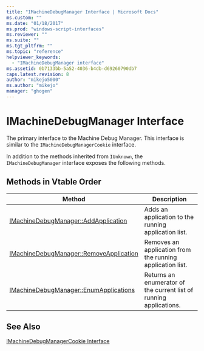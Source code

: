 ```yaml
---
title: "IMachineDebugManager Interface | Microsoft Docs"
ms.custom: ""
ms.date: "01/18/2017"
ms.prod: "windows-script-interfaces"
ms.reviewer: ""
ms.suite: ""
ms.tgt_pltfrm: ""
ms.topic: "reference"
helpviewer_keywords: 
  - "IMachineDebugManager interface"
ms.assetid: 0b7133bb-5a52-4036-b4db-d69260790db7
caps.latest.revision: 8
author: "mikejo5000"
ms.author: "mikejo"
manager: "ghogen"
---
```

# IMachineDebugManager Interface
The primary interface to the Machine Debug Manager. This interface is similar to the `IMachineDebugManagerCookie` interface.  
  
 In addition to the methods inherited from `IUnknown`, the `IMachineDebugManager` interface exposes the following methods.  
  
## Methods in Vtable Order  
  
|Method|Description|  
|------------|-----------------|  
|[IMachineDebugManager::AddApplication](../../winscript/reference/imachinedebugmanager-addapplication.md)|Adds an application to the running application list.|  
|[IMachineDebugManager::RemoveApplication](../../winscript/reference/imachinedebugmanager-removeapplication.md)|Removes an application from the running application list.|  
|[IMachineDebugManager::EnumApplications](../../winscript/reference/imachinedebugmanager-enumapplications.md)|Returns an enumerator of the current list of running applications.|  
  
## See Also  
 [IMachineDebugManagerCookie Interface](../../winscript/reference/imachinedebugmanagercookie-interface.md)